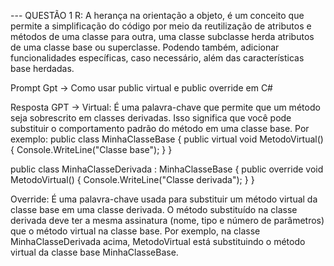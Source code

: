 --- QUESTÃO 1
R: A herança na orientação a objeto, é um conceito que permite a simplificação do código por meio da reutilização de atributos e métodos de uma classe para outra, uma classe subclasse herda atributos de uma classe base ou superclasse. Podendo também, adicionar funcionalidades específicas, caso necessário, além das características base herdadas.

Prompt Gpt ->
Como usar public virtual e public override em C#

Resposta GPT ->
Virtual: É uma palavra-chave que permite que um método seja sobrescrito em classes derivadas. Isso significa que você pode substituir o comportamento padrão do método em uma classe base. Por exemplo:
public class MinhaClasseBase
{
    public virtual void MetodoVirtual()
    {
        Console.WriteLine("Classe base");
    }
}

public class MinhaClasseDerivada : MinhaClasseBase
{
    public override void MetodoVirtual()
    {
        Console.WriteLine("Classe derivada");
    }
}

Override: É uma palavra-chave usada para substituir um método virtual da classe base em uma classe derivada. O método substituído na classe derivada deve ter a mesma assinatura (nome, tipo e número de parâmetros) que o método virtual na classe base. Por exemplo, na classe MinhaClasseDerivada acima, MetodoVirtual está substituindo o método virtual da classe base MinhaClasseBase.